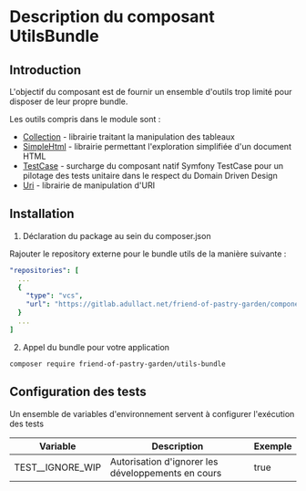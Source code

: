 Description du composant UtilsBundle
==

Introduction
--
L'objectif du composant est de fournir un ensemble d'outils trop limité pour disposer de leur propre bundle.

Les outils compris dans le module sont :
* [Collection](/docs/collection.md) - librairie traitant la manipulation des tableaux
* [SimpleHtml](/docs/simpleHtml.md) - librairie permettant l'exploration simplifiée d'un document HTML
* [TestCase](/docs/testCase.md) - surcharge du composant natif Symfony TestCase pour un pilotage des tests unitaire dans le respect du Domain Driven Design
* [Uri](/docs/uri.md) - librairie de manipulation d'URI

Installation
--

1. Déclaration du package au sein du composer.json

Rajouter le repository externe pour le bundle utils de la manière suivante :

```yaml
"repositories": [
  ...
  {
    "type": "vcs",
    "url": "https://gitlab.adullact.net/friend-of-pastry-garden/component/utilsbundle.git"
  }
  ...
]
```

2. Appel du bundle pour votre application

``
composer require friend-of-pastry-garden/utils-bundle
``

Configuration des tests
--

Un ensemble de variables d'environnement servent à configurer l'exécution des tests

| Variable | Description | Exemple |
| -- | -- | -- |
| TEST__IGNORE_WIP | Autorisation d'ignorer les développements en cours | true |

